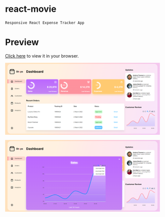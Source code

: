 # react-movie

    Responsive React Expense Tracker App

# Preview

[Click here](https://dipenpatell.github.io/Expense-Tracker/) to view it in your browser.

!["React Dashboard App Preview"](https://raw.githubusercontent.com/dipenpatell/eCom-Dashboard/master/src/Preview/eCom-Dashboard.png "React Dashboard App Preview")

!["React Dashboard App Preview"](<https://raw.githubusercontent.com/dipenpatell/eCom-Dashboard/master/src/Preview/eCom-Dashboard%20(1).png> "React Dashboard App Preview")
